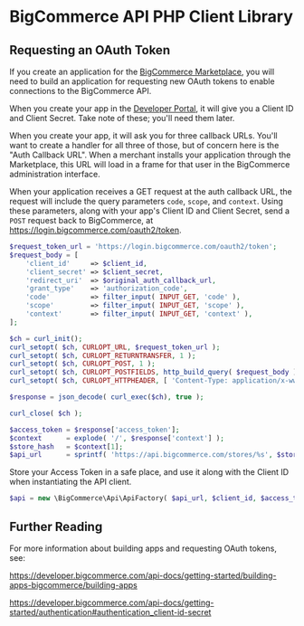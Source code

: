 # BigCommerce API PHP Client Library

## Requesting an OAuth Token

If you create an application for the [BigCommerce Marketplace](https://www.bigcommerce.com/apps/),
you will need to build an application for requesting new OAuth tokens to
enable connections to the BigCommerce API.

When you create your app in the [Developer Portal](https://devtools.bigcommerce.com/my/apps),
it will give you a Client ID and Client Secret. Take note of these; you'll
need them later.

When you create your app, it will ask you for three callback URLs. You'll want
to create a handler for all three of those, but of concern here is the
"Auth Callback URL". When a merchant installs your application through
the Marketplace, this URL will load in a frame for that user in the BigCommerce
administration interface.

When your application receives a GET request at the auth callback URL,
the request will include the query parameters `code`, `scope`, and `context`.
Using these parameters, along with your app's Client ID and Client Secret,
send a `POST` request back to BigCommerce, at https://login.bigcommerce.com/oauth2/token.

```php
$request_token_url = 'https://login.bigcommerce.com/oauth2/token';
$request_body = [
	'client_id'     => $client_id,
	'client_secret' => $client_secret,
	'redirect_uri'  => $original_auth_callback_url,
	'grant_type'    => 'authorization_code',
	'code'          => filter_input( INPUT_GET, 'code' ),
	'scope'         => filter_input( INPUT_GET, 'scope' ),
	'context'       => filter_input( INPUT_GET, 'context' ),
];

$ch = curl_init();
curl_setopt( $ch, CURLOPT_URL, $request_token_url );
curl_setopt( $ch, CURLOPT_RETURNTRANSFER, 1 );
curl_setopt( $ch, CURLOPT_POST, 1 );
curl_setopt( $ch, CURLOPT_POSTFIELDS, http_build_query( $request_body ) ); 
curl_setopt( $ch, CURLOPT_HTTPHEADER, [ 'Content-Type: application/x-www-form-urlencoded' ] ); 

$response = json_decode( curl_exec($ch), true );

curl_close( $ch );

$access_token = $response['access_token'];
$context      = explode( '/', $response['context'] );
$store_hash   = $context[1];
$api_url      = sprintf( 'https://api.bigcommerce.com/stores/%s', $store_hash );
```

Store your Access Token in a safe place, and use it along with the Client ID
when instantiating the API client.

```php
$api = new \BigCommerce\Api\ApiFactory( $api_url, $client_id, $access_token, $client_secret );
```

## Further Reading

For more information about building apps and requesting OAuth tokens, see:

https://developer.bigcommerce.com/api-docs/getting-started/building-apps-bigcommerce/building-apps

https://developer.bigcommerce.com/api-docs/getting-started/authentication#authentication_client-id-secret

